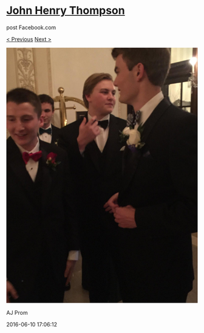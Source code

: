 # [John Henry Thompson](../README.md)
post Facebook.com

[< Previous](2016-06-10-14.md) [Next >](2016-06-10-16.md)

[![](../media/2016-06-10/AJ-Prom-13.jpg)](../README.md)

AJ Prom

2016-06-10 17:06:12